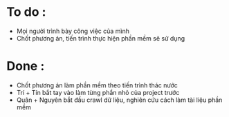 # To do :
* Mọi người trình bày công việc của mình
* Chốt phương án, tiến trình thực hiện phần mềm sẽ sử dụng

# Done :
* Chốt phương án làm phần mềm theo tiến trình thác nước
* Trí + Tín bắt tay vào làm từng phần nhỏ của project trước
* Quân + Nguyên bắt đầu crawl dữ liệu, nghiên cứu cách làm tài liệu phần mềm
